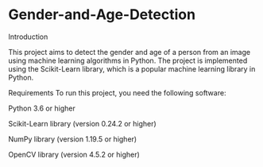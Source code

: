 # Gender-and-Age-Detection
Introduction

This project aims to detect the gender and age of a person from an image using machine learning algorithms in Python. The project is implemented using the Scikit-Learn library, which is a popular machine learning library in Python.

Requirements
To run this project, you need the following software:

Python 3.6 or higher

Scikit-Learn library (version 0.24.2 or higher)

NumPy library (version 1.19.5 or higher)

OpenCV library (version 4.5.2 or higher)
